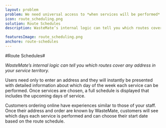 ```yaml
---
layout: problem
problem: We need universal access to *when services will be performed* at each location.
icon: route_scheduling.png
solution: Route Schedules
description: WasteMate’s internal logic can tell you which routes cover any address in your service territory.

featuresImage: route_scheduling.png
anchore: route-schedules
---
```

#Route Schedules#

*WasteMate’s internal logic can tell you which routes cover any address in your service territory.*

Users need only to enter an address and they will instantly be presented with detailed information about which day of the week each service can be performed. Once services are chosen, a full schedule is displayed that includes the upcoming days of service.

Customers ordering online have experiences similar to those of your staff. Once their address and order are known by WasteMate, customers will see which days each service is performed and can choose their start date based on the route schedule.
